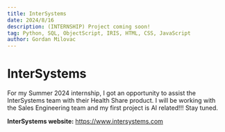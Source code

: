 ```yaml
---
title: InterSystems
date: 2024/8/16
description: (INTERNSHIP) Project coming soon!
tag: Python, SQL, ObjectScript, IRIS, HTML, CSS, JavaScript
author: Gordan Milovac
---
```


# InterSystems

For my Summer 2024 internship, I got an opportunity to assist the InterSystems team with their Health Share product. I will be working with the Sales Engineering team and my first project is AI related!!! Stay tuned.

**InterSystems website:** https://www.intersystems.com
